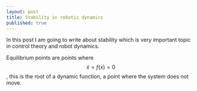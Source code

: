 ```yaml
---
layout: post
title: Stability in robotic dynamics
published: true
---
```


In this post I am going to write about stability which is very important topic in control theory and robot dynamics.

Equilibrium points are points where $$\dot{x} = f(x) = 0$$, this is the root of a dynamic function, a point where the system does not move.

